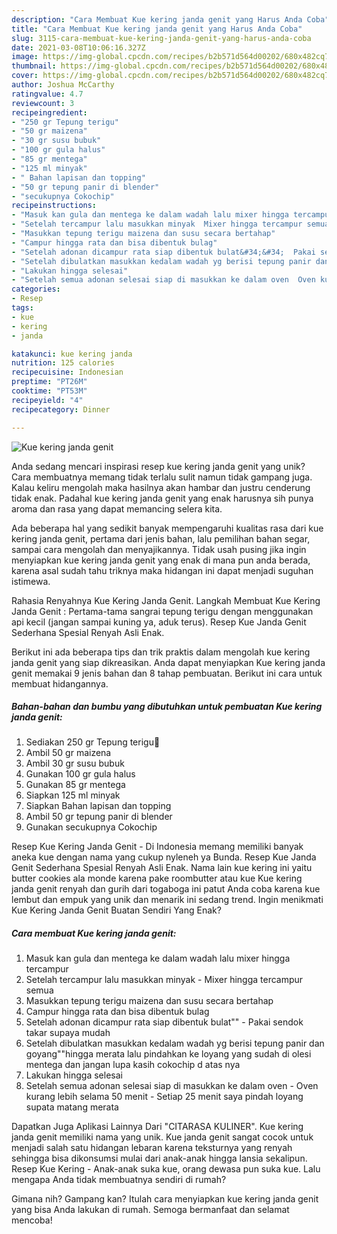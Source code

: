 ```yaml
---
description: "Cara Membuat Kue kering janda genit yang Harus Anda Coba"
title: "Cara Membuat Kue kering janda genit yang Harus Anda Coba"
slug: 3115-cara-membuat-kue-kering-janda-genit-yang-harus-anda-coba
date: 2021-03-08T10:06:16.327Z
image: https://img-global.cpcdn.com/recipes/b2b571d564d00202/680x482cq70/kue-kering-janda-genit-foto-resep-utama.jpg
thumbnail: https://img-global.cpcdn.com/recipes/b2b571d564d00202/680x482cq70/kue-kering-janda-genit-foto-resep-utama.jpg
cover: https://img-global.cpcdn.com/recipes/b2b571d564d00202/680x482cq70/kue-kering-janda-genit-foto-resep-utama.jpg
author: Joshua McCarthy
ratingvalue: 4.7
reviewcount: 3
recipeingredient:
- "250 gr Tepung terigu"
- "50 gr maizena"
- "30 gr susu bubuk"
- "100 gr gula halus"
- "85 gr mentega"
- "125 ml minyak"
- " Bahan lapisan dan topping"
- "50 gr tepung panir di blender"
- "secukupnya Cokochip"
recipeinstructions:
- "Masuk kan gula dan mentega ke dalam wadah lalu mixer hingga tercampur"
- "Setelah tercampur lalu masukkan minyak  Mixer hingga tercampur semua"
- "Masukkan tepung terigu maizena dan susu secara bertahap"
- "Campur hingga rata dan bisa dibentuk bulag"
- "Setelah adonan dicampur rata siap dibentuk bulat&#34;&#34;  Pakai sendok takar supaya mudah"
- "Setelah dibulatkan masukkan kedalam wadah yg berisi tepung panir dan goyang&#34;&#34;hingga merata lalu pindahkan ke loyang yang sudah di olesi mentega dan jangan lupa kasih cokochip d atas nya"
- "Lakukan hingga selesai"
- "Setelah semua adonan selesai siap di masukkan ke dalam oven  Oven kurang lebih selama 50 menit  Setiap 25 menit saya pindah loyang supata matang merata"
categories:
- Resep
tags:
- kue
- kering
- janda

katakunci: kue kering janda 
nutrition: 125 calories
recipecuisine: Indonesian
preptime: "PT26M"
cooktime: "PT53M"
recipeyield: "4"
recipecategory: Dinner

---
```



![Kue kering janda genit](https://img-global.cpcdn.com/recipes/b2b571d564d00202/680x482cq70/kue-kering-janda-genit-foto-resep-utama.jpg)

Anda sedang mencari inspirasi resep kue kering janda genit yang unik? Cara membuatnya memang tidak terlalu sulit namun tidak gampang juga. Kalau keliru mengolah maka hasilnya akan hambar dan justru cenderung tidak enak. Padahal kue kering janda genit yang enak harusnya sih punya aroma dan rasa yang dapat memancing selera kita.

Ada beberapa hal yang sedikit banyak mempengaruhi kualitas rasa dari kue kering janda genit, pertama dari jenis bahan, lalu pemilihan bahan segar, sampai cara mengolah dan menyajikannya. Tidak usah pusing jika ingin menyiapkan kue kering janda genit yang enak di mana pun anda berada, karena asal sudah tahu triknya maka hidangan ini dapat menjadi suguhan istimewa.

Rahasia Renyahnya Kue Kering Janda Genit. Langkah Membuat Kue Kering Janda Genit : Pertama-tama sangrai tepung terigu dengan menggunakan api kecil (jangan sampai kuning ya, aduk terus). Resep Kue Janda Genit Sederhana Spesial Renyah Asli Enak.


Berikut ini ada beberapa tips dan trik praktis dalam mengolah kue kering janda genit yang siap dikreasikan. Anda dapat menyiapkan Kue kering janda genit memakai 9 jenis bahan dan 8 tahap pembuatan. Berikut ini cara untuk membuat hidangannya.

<!--inarticleads1-->

##### Bahan-bahan dan bumbu yang dibutuhkan untuk pembuatan Kue kering janda genit:

1. Sediakan 250 gr Tepung terigu🔼
1. Ambil 50 gr maizena
1. Ambil 30 gr susu bubuk
1. Gunakan 100 gr gula halus
1. Gunakan 85 gr mentega
1. Siapkan 125 ml minyak
1. Siapkan  Bahan lapisan dan topping
1. Ambil 50 gr tepung panir di blender
1. Gunakan secukupnya Cokochip


Resep Kue Kering Janda Genit - Di Indonesia memang memiliki banyak aneka kue dengan nama yang cukup nyleneh ya Bunda. Resep Kue Janda Genit Sederhana Spesial Renyah Asli Enak. Nama lain kue kering ini yaitu butter cookies ala monde karena pake roombutter atau kue Kue kering janda genit renyah dan gurih dari togaboga ini patut Anda coba karena kue lembut dan empuk yang unik dan menarik ini sedang trend. Ingin menikmati Kue Kering Janda Genit Buatan Sendiri Yang Enak? 

<!--inarticleads2-->

##### Cara membuat Kue kering janda genit:

1. Masuk kan gula dan mentega ke dalam wadah lalu mixer hingga tercampur
1. Setelah tercampur lalu masukkan minyak  - Mixer hingga tercampur semua
1. Masukkan tepung terigu maizena dan susu secara bertahap
1. Campur hingga rata dan bisa dibentuk bulag
1. Setelah adonan dicampur rata siap dibentuk bulat&#34;&#34;  - Pakai sendok takar supaya mudah
1. Setelah dibulatkan masukkan kedalam wadah yg berisi tepung panir dan goyang&#34;&#34;hingga merata lalu pindahkan ke loyang yang sudah di olesi mentega dan jangan lupa kasih cokochip d atas nya
1. Lakukan hingga selesai
1. Setelah semua adonan selesai siap di masukkan ke dalam oven  - Oven kurang lebih selama 50 menit  - Setiap 25 menit saya pindah loyang supata matang merata


Dapatkan Juga Aplikasi Lainnya Dari &#34;CITARASA KULINER&#34;. Kue kering janda genit memiliki nama yang unik. Kue janda genit sangat cocok untuk menjadi salah satu hidangan lebaran karena teksturnya yang renyah sehingga bisa dikonsumsi mulai dari anak-anak hingga lansia sekalipun. Resep Kue Kering - Anak-anak suka kue, orang dewasa pun suka kue. Lalu mengapa Anda tidak membuatnya sendiri di rumah? 

Gimana nih? Gampang kan? Itulah cara menyiapkan kue kering janda genit yang bisa Anda lakukan di rumah. Semoga bermanfaat dan selamat mencoba!

